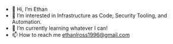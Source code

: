 - 👋 Hi, I’m Ethan
- 👀 I’m interested in Infrastructure as Code, Security Tooling, and Automation.
- 🌱 I’m currently learning whatever I can!
- 📫 How to reach me ethanlross1996@gmail.com
